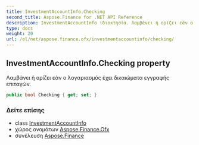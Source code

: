 ```yaml
---
title: InvestmentAccountInfo.Checking
second_title: Aspose.Finance for .NET API Reference
description: InvestmentAccountInfo ιδιοκτησία. Λαμβάνει ή ορίζει εάν ο λογαριασμός έχει δικαιώματα εγγραφής επιταγών.
type: docs
weight: 20
url: /el/net/aspose.finance.ofx/investmentaccountinfo/checking/
---
```

## InvestmentAccountInfo.Checking property

Λαμβάνει ή ορίζει εάν ο λογαριασμός έχει δικαιώματα εγγραφής επιταγών.

```csharp
public bool Checking { get; set; }
```

### Δείτε επίσης

* class [InvestmentAccountInfo](../)
* χώρος ονομάτων [Aspose.Finance.Ofx](../../investmentaccountinfo/)
* συνέλευση [Aspose.Finance](../../../)


